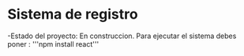 <h1>Sistema de registro</h1>
-Estado del proyecto: En construccion.
Para ejecutar el sistema debes poner :
'''npm install react'''

